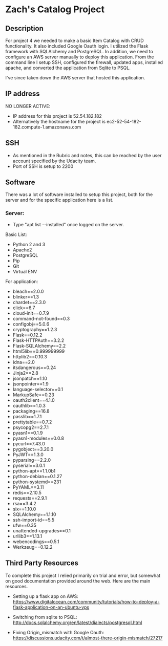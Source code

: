 # Zach's Catalog Project

## Description
For project 4 we needed to make a basic Item Catalog with CRUD functionality. It also included Google Oauth login.  I utilized the Flask framework with SQLAlchemy and PostgreSQL.  In addition, we need to configure an AWS server manually to deploy this application. From the command line I setup SSH, configured the firewall, updated apps, installed apache, and converted the application from Sqlite to PSQL.

I've since taken down the AWS server that hosted this application.

## IP address
NO LONGER ACTIVE:
- IP address for this project is 52.54.182.182
- Alternatively the hostname for the project is ec2-52-54-182-182.compute-1.amazonaws.com

## SSH 
- As mentioned in the Rubric and notes, this can be reached by the user account specified by the Udacity team.
- Port of SSH is setup to 2200

## Software
There was a lot of software installed to setup this project, both for the server and for the specific application here is a list.

### Server:
- Type "apt list --installed" once logged on the server.

Basic List:
- Python 2 and 3
- Apache2
- PostgreSQL
- Pip
- Git
- Virtual ENV

For application:
- bleach==2.0.0
- blinker==1.3
- chardet==2.3.0
- click==6.7
- cloud-init==0.7.9
- command-not-found==0.3
- configobj==5.0.6
- cryptography==1.2.3
- Flask==0.12.2
- Flask-HTTPAuth==3.2.2
- Flask-SQLAlchemy==2.2
- html5lib==0.999999999
- httplib2==0.10.3
- idna==2.0
- itsdangerous==0.24
- Jinja2==2.8
- jsonpatch==1.10
- jsonpointer==1.9
- language-selector==0.1
- MarkupSafe==0.23
- oauth2client==4.1.0
- oauthlib==1.0.3
- packaging==16.8
- passlib==1.7.1
- prettytable==0.7.2
- psycopg2==2.7.1
- pyasn1==0.1.9
- pyasn1-modules==0.0.8
- pycurl==7.43.0
- pygobject==3.20.0
- PyJWT==1.3.0
- pyparsing==2.2.0
- pyserial==3.0.1
- python-apt==1.1.0b1
- python-debian==0.1.27
- python-systemd==231
- PyYAML==3.11
- redis==2.10.5
- requests==2.9.1
- rsa==3.4.2
- six==1.10.0
- SQLAlchemy==1.1.10
- ssh-import-id==5.5
- ufw==0.35
- unattended-upgrades==0.1
- urllib3==1.13.1
- webencodings==0.5.1
- Werkzeug==0.12.2

## Third Party Resources

To complete this project I relied primarily on trial and error, but somewhat on good documentation provided around the web.  Here are the main resources.

- Setting up a flask app on AWS: https://www.digitalocean.com/community/tutorials/how-to-deploy-a-flask-application-on-an-ubuntu-vps

- Switching from sqlite to PSQL: http://docs.sqlalchemy.org/en/latest/dialects/postgresql.html

- Fixing Origin_mismatch with Google Oauth: https://discussions.udacity.com/t/almost-there-origin-mismatch/27217

